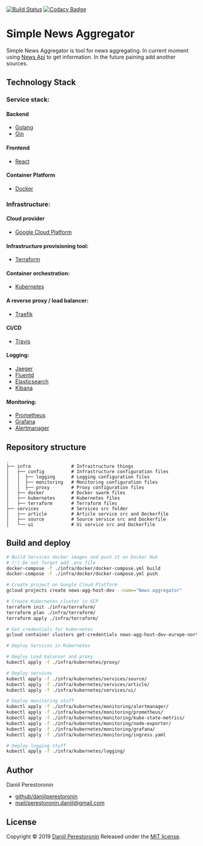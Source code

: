 [![Build Status](https://travis-ci.org/daniilperestoronin/news-aggregator.svg?branch=master)](https://travis-ci.org/daniilperestoronin/news-aggregator)
[![Codacy Badge](https://api.codacy.com/project/badge/Grade/e9f6f69e284240249b110695d6f8ecce)](https://app.codacy.com/app/daniilperestoronin/news-aggregator?utm_source=github.com&utm_medium=referral&utm_content=daniilperestoronin/news-aggregator&utm_campaign=Badge_Grade_Dashboard)

# Simple News Aggregator

Simple News Aggregator is tool for news aggregating. 
In current moment using [News Api](https://newsapi.org/) to get information.
In the future paining add another sources.

## Technology Stack

### Service stack:

#### Backend
- [Golang](https://golang.org/)
- [Gin](https://gin-gonic.com/)
#### Frontend
- [React](https://reactjs.org/)
#### Container Platform
- [Docker](https://www.docker.com/)

### Infrastructure:
#### Cloud provider
- [Google Cloud Platform‎](https://cloud.google.com/)
#### Infrastructure provisioning tool:
- [Terraform](https://www.terraform.io/)
#### Container orchestration:
- [Kubernetes](https://kubernetes.io/)
#### A reverse proxy / load balancer:
- [Traefik](https://traefik.io/)
#### CI/CD
- [Travis](https://travis-ci.org/)
#### Logging:
- [Jaeger](https://www.jaegertracing.io/)
- [Fluentd](https://www.fluentd.org/)
- [Elasticsearch](https://www.elastic.co/products/elasticsearch)
- [Kibana](https://www.elastic.co/products/kibana)
#### Monitoring:
- [Prometheus](https://prometheus.io/)
- [Grafana](https://grafana.com/)
- [Alertmanager](https://prometheus.io/docs/alerting/alertmanager/)

## Repository structure
    .
    ├── infra               # Infrastructure things
    │   ├── config          # Infrastructure configuration files
    │   │  ├── logging      # Logging configuration files
    │   │  ├── monitoring   # Monitoring configuration files
    │   │  ├── proxy        # Proxy configuration files
    │   ├── docker          # Docker swarm files
    │   ├── kubernetes      # Kubernetes files
    │   ├── terraform       # Terraform files
    ├── services            # Services src folder
    │   ├── article         # Article service src and Dockerfile
    │   ├── source          # Source service src and Dockerfile
    │   └── ui              # Ui service src and Dockerfile

## Build and deploy 

```bash
# Build Services docker images and push it on Docker Hub
# (!) Do not forget add .env file
docker-compose -f ./infra/docker/docker-compose.yml build
docker-compose -f ./infra/docker/docker-compose.yml push

# Create project on Google Cloud Platform
gcloud projects create news-agg-host-dev --name="News aggregator"

# Create Kubernetes cluster in GCP
terraform init ./infra/terraform/
terraform plan ./infra/terraform/
terraform apply ./infra/terraform/

# Get credentials for kubernetes
gcloud container clusters get-credentials news-agg-host-dev-europe-north1-a --zone europe-north1-a --project news-agg-host-dev

# Deploy Services in Kubernetes

# Deploy Load balanser and proxy
kubectl apply -f ./infra/kubernetes/proxy/

# Deploy services
kubectl apply -f ./infra/kubernetes/services/source/
kubectl apply -f ./infra/kubernetes/services/article/
kubectl apply -f ./infra/kubernetes/services/ui/

# Deploy monitoring stuff
kubectl apply -f ./infra/kubernetes/monitoring/alertmanager/
kubectl apply -f ./infra/kubernetes/monitoring/prometheus/
kubectl apply -f ./infra/kubernetes/monitoring/kube-state-metrics/
kubectl apply -f ./infra/kubernetes/monitoring/node-exporter/
kubectl apply -f ./infra/kubernetes/monitoring/grafana/
kubectl apply -f ./infra/kubernetes/monitoring/ingress.yaml

# Deploy logging stuff
kubectl apply -f ./infra/kubernetes/logging/
```

## Author
Daniil Perestoronin
- [github/daniilperestoronin](https://github.com/daniilperestoronin)
- [mail/perestoronin.daniil@gmail.com](mailto:perestoronin.daniil@gmail.com)

## License
Copyright © 2019 [Daniil Perestoronin](https://github.com/daniilperestoronin) Released under the [MIT license](./LICENSE).
